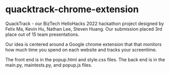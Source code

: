 # quacktrack-chrome-extension

QuackTrack - our BizTech HelloHacks 2022 hackathon project designed by Felix Ma, Kevin Hu, Nathan Lee, Steven Huang. 
Our submission placed 3rd place out of 15 team presentations. 

Our idea is centered around a Google chrome extension that that monitors how much time you spend on each website and tracks your screentime.

The front end is in the popup.html and style.css files. 
The back end is in the main.py, maintests.py, and popup.js files.
